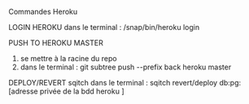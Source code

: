 Commandes Heroku

LOGIN HEROKU
dans le terminal : /snap/bin/heroku login

PUSH TO HEROKU MASTER
1) se mettre à la racine du repo
2) dans le terminal : git subtree push --prefix back heroku master

DEPLOY/REVERT sqitch
dans le terminal : sqitch revert/deploy db:pg:[adresse privée de la bdd heroku ]
